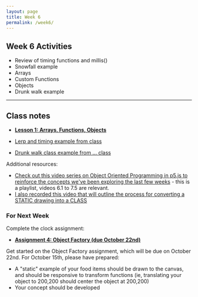 ```yaml
---
layout: page
title: Week 6
permalink: /week6/
---
```


## Week 6 Activities

- Review of timing functions and millis()
- Snowfall example
- Arrays
- Custom Functions
- Objects
- Drunk walk example
---

## Class notes

- **[Lesson 1: Arrays, Functions, Objects](https://openprocessing.org/sketch/2039933)**

- [Lerp and timing example from class](https://github.com/craigfahner/CC2025-cef9489/blob/main/lerp/sketch.js)
- [Drunk walk class example from ... class](https://github.com/craigfahner/CC2025-cef9489/blob/main/week6/sketch.js)

Additional resources:

- [Check out this  video series on Object Oriented Programming in p5.js to reinforce the concepts we've been exploring the last few weeks](https://www.youtube.com/watch?v=xG2Vbnv0wvg&list=PLRqwX-V7Uu6Zy51Q-x9tMWIv9cueOFTFA&index=23) - this is a playlist, videos 6.1 to 7.5 are relevant.
- [I also recorded this video that will outline the process for converting a STATIC drawing into a CLASS](https://www.dropbox.com/scl/fi/bm0d4q30z7w4wgb0p3lry/PizzaClass.mov?rlkey=h97dnqmlu2242aimf8qgj2cb1&dl=0)

### For Next Week

Complete the clock assignment:

- **[Assignment 4: Object Factory (due October 22nd)](./assignment4/)**

Get started on the Object Factory assignment, which will be due on October 22nd. For October 15th, please have prepared:

- A "static" example of your food items should be drawn to the canvas, and should be responsive to transform functions (ie, translating your object to 200,200 should center the object at 200,200)
- Your concept should be developed
